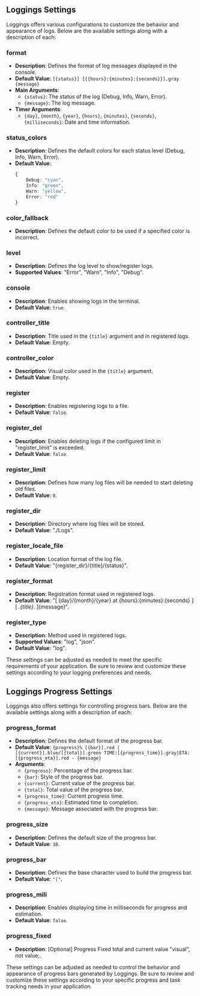 ## Loggings Settings

Loggings offers various configurations to customize the behavior and appearance of logs. Below are the available settings along with a description of each:

### format

- **Description**: Defines the format of log messages displayed in the console.
- **Default Value**: `[{status}] [{{hours}:{minutes}:{seconds}}].gray {message}`
- **Main Arguments**:
  - `{status}`: The status of the log (Debug, Info, Warn, Error).
  - `{message}`: The log message.
- **Timer Arguments**:
  - `{day}`, `{month}`, `{year}`, `{hours}`, `{minutes}`, `{seconds}`, `{milliseconds}`: Date and time information.

### status_colors

- **Description**: Defines the default colors for each status level (Debug, Info, Warn, Error).
- **Default Value**:
  ```typescript
  {
      Debug: "cyan",
      Info: "green",
      Warn: "yellow",
      Error: "red"
  }
  ```

### color_fallback

- **Description**: Defines the default color to be used if a specified color is incorrect.

### level

- **Description**: Defines the log level to show/register logs.
- **Supported Values**: "Error", "Warn", "Info", "Debug".

### console

- **Description**: Enables showing logs in the terminal.
- **Default Value**: `true`.

### controller_title

- **Description**: Title used in the `{title}` argument and in registered logs.
- **Default Value**: Empty.

### controller_color

- **Description**: Visual color used in the `{title}` argument.
- **Default Value**: Empty.

### register

- **Description**: Enables registering logs to a file.
- **Default Value**: `false`.

### register_del

- **Description**: Enables deleting logs if the configured limit in "register_limit" is exceeded.
- **Default Value**: `false`.

### register_limit

- **Description**: Defines how many log files will be needed to start deleting old files.
- **Default Value**: `0`.

### register_dir

- **Description**: Directory where log files will be stored.
- **Default Value**: "./Logs".

### register_locale_file

- **Description**: Location format of the log file.
- **Default Value**: "{register_dir}/{title}/{status}".

### register_format

- **Description**: Registration format used in registered logs.
- **Default Value**: "[ {day}/{month}/{year} at {hours}:{minutes}:{seconds} ] [ _.{title}._ ]{message}".

### register_type

- **Description**: Method used in registered logs.
- **Supported Values**: "log", "json".
- **Default Value**: "log".

These settings can be adjusted as needed to meet the specific requirements of your application. Be sure to review and customize these settings according to your logging preferences and needs.

## Loggings Progress Settings

Loggings also offers settings for controlling progress bars. Below are the available settings along with a description of each:

### progress_format

- **Description**: Defines the default format of the progress bar.
- **Default Value**: `{progress}% [{bar}].red | [{current}].blue/[{total}].green TIME:[{progress_time}].gray|ETA:[{progress_eta}].red - {message}`
- **Arguments**:
  - `{progress}`: Percentage of the progress bar.
  - `{bar}`: Style of the progress bar.
  - `{current}`: Current value of the progress bar.
  - `{total}`: Total value of the progress bar.
  - `{progress_time}`: Current progress time.
  - `{progress_eta}`: Estimated time to completion.
  - `{message}`: Message associated with the progress bar.

### progress_size

- **Description**: Defines the default size of the progress bar.
- **Default Value**: `10`.

### progress_bar

- **Description**: Defines the base character used to build the progress bar.
- **Default Value**: `"|"`.

### progress_mili

- **Description**: Enables displaying time in milliseconds for progress and estimation.
- **Default Value**: `false`.

### progress_fixed

- **Description**: [Optional] Progress Fixed total and current value "visual", not value;.

These settings can be adjusted as needed to control the behavior and appearance of progress bars generated by Loggings. Be sure to review and customize these settings according to your specific progress and task tracking needs in your application.